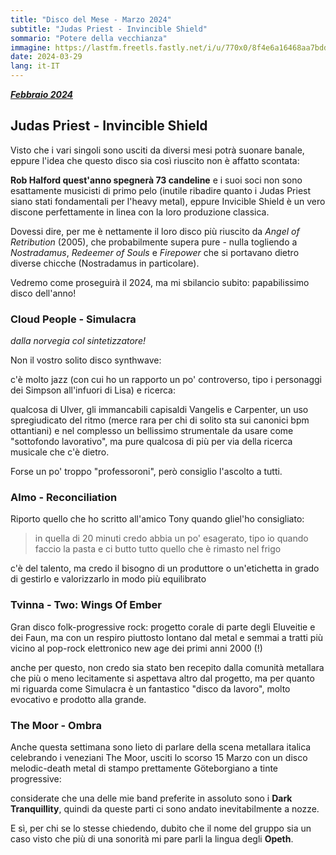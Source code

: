 ```yaml
---
title: "Disco del Mese - Marzo 2024"
subtitle: "Judas Priest - Invincible Shield"
sommario: "Potere della vecchianza"
immagine: https://lastfm.freetls.fastly.net/i/u/770x0/8f4e6a16468aa7bddda995f69839f20c.jpg
date: 2024-03-29
lang: it-IT
---
```


[_**Febbraio 2024**_](/posts/ita/disco-del-mese-02-2024)

## Judas Priest - Invincible Shield

Visto che i vari singoli sono usciti da diversi mesi potrà suonare banale, eppure l'idea che questo disco sia così riuscito non è affatto scontata: 

**Rob Halford quest'anno spegnerà 73 candeline** e i suoi soci non sono esattamente musicisti di primo pelo (inutile ribadire quanto i Judas Priest siano stati fondamentali per l'heavy metal), eppure Invicible Shield è un vero discone perfettamente in linea con la loro produzione classica. 

Dovessi dire, per me è nettamente il loro disco più riuscito da _Angel of Retribution_ (2005), che probabilmente supera pure - nulla togliendo a _Nostradamus_, _Redeemer of Souls_ e _Firepower_ che si portavano dietro diverse chicche (Nostradamus in particolare).

Vedremo come proseguirà il 2024, ma mi sbilancio subito: papabilissimo disco dell'anno!

### Cloud People - Simulacra 

_dalla norvegia col sintetizzatore!_

Non il vostro solito disco synthwave: 

c'è molto jazz (con cui ho un rapporto un po' controverso, tipo i personaggi dei Simpson all'infuori di Lisa) e ricerca:

qualcosa di Ulver, gli immancabili capisaldi Vangelis e Carpenter, un uso spregiudicato del ritmo (merce rara per chi di solito sta sui canonici bpm ottantiani) e nel complesso un bellissimo strumentale da usare come "sottofondo lavorativo", ma pure qualcosa di più per via della ricerca musicale che c'è dietro.

Forse un po' troppo "professoroni", però consiglio l'ascolto a tutti.

### Almo - Reconciliation

Riporto quello che ho scritto all'amico Tony quando gliel'ho consigliato: 

> in quella di 20 minuti credo abbia un po' esagerato, tipo io quando faccio la pasta e ci butto tutto quello che è rimasto nel frigo

c'è del talento, ma credo il bisogno di un produttore o un'etichetta in grado di gestirlo e valorizzarlo in modo più equilibrato

### Tvinna - Two: Wings Of Ember

Gran disco folk-progressive rock: progetto corale di parte degli Eluveitie e dei Faun, ma con un respiro piuttosto lontano dal metal e semmai a tratti più vicino al pop-rock elettronico new age dei primi anni 2000 (!) 

anche per questo, non credo sia stato ben recepito dalla comunità metallara che più o meno lecitamente si aspettava altro dal progetto, ma per quanto mi riguarda come Simulacra è un fantastico "disco da lavoro", molto evocativo e prodotto alla grande.

### The Moor - Ombra

Anche questa settimana sono lieto di parlare della scena metallara italica celebrando i veneziani The Moor, usciti lo scorso 15 Marzo con un disco melodic-death metal di stampo prettamente Göteborgiano a tinte progressive: 

considerate che una delle mie band preferite in assoluto sono i **Dark Tranquillity**, quindi da queste parti ci sono andato inevitabilmente a nozze.

E sì, per chi se lo stesse chiedendo, dubito che il nome del gruppo sia un caso visto che più di una sonorità mi pare parli la lingua degli **Opeth**.
